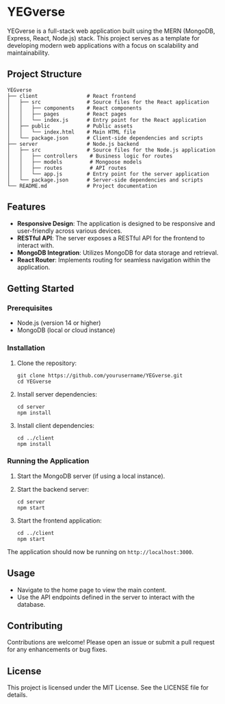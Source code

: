# YEGverse

YEGverse is a full-stack web application built using the MERN (MongoDB, Express, React, Node.js) stack. This project serves as a template for developing modern web applications with a focus on scalability and maintainability.

## Project Structure

```
YEGverse
├── client                # React frontend
│   ├── src               # Source files for the React application
│   │   ├── components    # React components
│   │   ├── pages         # React pages
│   │   └── index.js      # Entry point for the React application
│   ├── public            # Public assets
│   │   └── index.html    # Main HTML file
│   └── package.json      # Client-side dependencies and scripts
├── server                # Node.js backend
│   ├── src               # Source files for the Node.js application
│   │   ├── controllers    # Business logic for routes
│   │   ├── models         # Mongoose models
│   │   ├── routes         # API routes
│   │   └── app.js        # Entry point for the server application
│   └── package.json      # Server-side dependencies and scripts
└── README.md             # Project documentation
```

## Features

- **Responsive Design**: The application is designed to be responsive and user-friendly across various devices.
- **RESTful API**: The server exposes a RESTful API for the frontend to interact with.
- **MongoDB Integration**: Utilizes MongoDB for data storage and retrieval.
- **React Router**: Implements routing for seamless navigation within the application.

## Getting Started

### Prerequisites

- Node.js (version 14 or higher)
- MongoDB (local or cloud instance)

### Installation

1. Clone the repository:
   ```
   git clone https://github.com/yourusername/YEGverse.git
   cd YEGverse
   ```

2. Install server dependencies:
   ```
   cd server
   npm install
   ```

3. Install client dependencies:
   ```
   cd ../client
   npm install
   ```

### Running the Application

1. Start the MongoDB server (if using a local instance).
2. Start the backend server:
   ```
   cd server
   npm start
   ```

3. Start the frontend application:
   ```
   cd ../client
   npm start
   ```

The application should now be running on `http://localhost:3000`.

## Usage

- Navigate to the home page to view the main content.
- Use the API endpoints defined in the server to interact with the database.

## Contributing

Contributions are welcome! Please open an issue or submit a pull request for any enhancements or bug fixes.

## License

This project is licensed under the MIT License. See the LICENSE file for details.